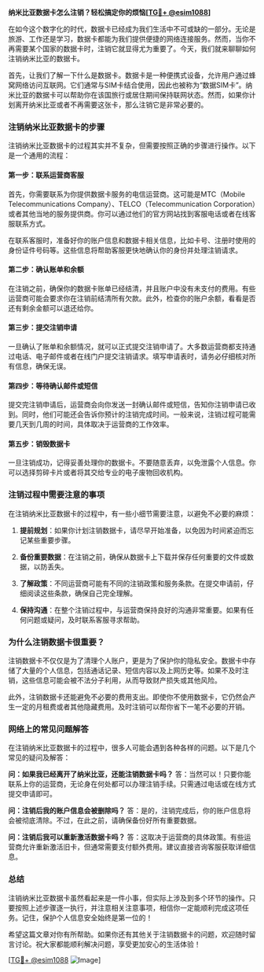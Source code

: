 **纳米比亚数据卡怎么注销？轻松搞定你的烦恼[[TG💪+ @esim1088](https://t.me/s/esim1088)]**

在如今这个数字化的时代，数据卡已经成为我们生活中不可或缺的一部分。无论是旅游、工作还是学习，数据卡都能为我们提供便捷的网络连接服务。然而，当你不再需要某个国家的数据卡时，注销它就显得尤为重要了。今天，我们就来聊聊如何注销纳米比亚的数据卡。

首先，让我们了解一下什么是数据卡。数据卡是一种便携式设备，允许用户通过蜂窝网络访问互联网。它们通常与SIM卡结合使用，因此也被称为“数据SIM卡”。纳米比亚的数据卡可以帮助你在该国旅行或居住期间保持联网状态。然而，如果你计划离开纳米比亚或者不再需要这张卡，那么注销它是非常必要的。

### 注销纳米比亚数据卡的步骤

注销纳米比亚数据卡的过程其实并不复杂，但需要按照正确的步骤进行操作。以下是一个通用的流程：

#### 第一步：联系运营商客服
首先，你需要联系为你提供数据卡服务的电信运营商。这可能是MTC（Mobile Telecommunications Company）、TELCO（Telecommunication Corporation）或者其他当地的服务提供商。你可以通过他们的官方网站找到客服电话或者在线客服联系方式。

在联系客服时，准备好你的账户信息和数据卡相关信息，比如卡号、注册时使用的身份证件号码等。这些信息将帮助客服更快地确认你的身份并处理注销请求。

#### 第二步：确认账单和余额
在注销之前，确保你的数据卡账单已经结清，并且账户中没有未支付的费用。有些运营商可能会要求你在注销前结清所有欠款。此外，检查你的账户余额，看看是否还有剩余金额可以退还给你。

#### 第三步：提交注销申请
一旦确认了账单和余额情况，就可以正式提交注销申请了。大多数运营商都支持通过电话、电子邮件或者在线门户提交注销请求。填写申请表时，请务必仔细核对所有信息，确保无误。

#### 第四步：等待确认邮件或短信
提交完注销申请后，运营商会向你发送一封确认邮件或短信，告知你注销申请已收到。同时，他们可能还会告诉你预计的注销完成时间。一般来说，注销过程可能需要几天到几周的时间，具体取决于运营商的工作效率。

#### 第五步：销毁数据卡
一旦注销成功，记得妥善处理你的数据卡。不要随意丢弃，以免泄露个人信息。你可以选择剪碎卡片或者将其交给专业的电子废物回收机构。

### 注销过程中需要注意的事项

在注销纳米比亚数据卡的过程中，有一些小细节需要注意，以避免不必要的麻烦：

1. **提前规划**：如果你计划注销数据卡，请尽早开始准备，以免因为时间紧迫而忘记某些重要步骤。
   
2. **备份重要数据**：在注销之前，确保从数据卡上下载并保存任何重要的文件或数据，以防丢失。

3. **了解政策**：不同运营商可能有不同的注销政策和服务条款。在提交申请前，仔细阅读这些条款，确保自己完全理解。

4. **保持沟通**：在整个注销过程中，与运营商保持良好的沟通非常重要。如果有任何问题或疑问，及时联系客服寻求帮助。

### 为什么注销数据卡很重要？

注销数据卡不仅仅是为了清理个人账户，更是为了保护你的隐私安全。数据卡中存储了大量的个人信息，包括通话记录、短信内容以及上网历史等。如果不及时注销，这些信息可能会被不法分子利用，从而导致财产损失或其他风险。

此外，注销数据卡还能避免不必要的费用支出。即使你不使用数据卡，它仍然会产生一定的月租费或者其他隐藏费用。及时注销可以帮你省下一笔不必要的开销。

### 网络上的常见问题解答

在注销纳米比亚数据卡的过程中，很多人可能会遇到各种各样的问题。以下是几个常见的疑问及解答：

**问：如果我已经离开了纳米比亚，还能注销数据卡吗？**
答：当然可以！只要你能联系上你的运营商，无论身在何处都可以办理注销手续。只需通过电话或在线方式提交申请即可。

**问：注销后我的账户信息会被删除吗？**
答：是的，注销完成后，你的账户信息将会被彻底清除。不过，在此之前，请确保备份好所有重要数据。

**问：注销后我可以重新激活数据卡吗？**
答：这取决于运营商的具体政策。有些运营商允许重新激活旧卡，但通常需要支付额外费用。建议直接咨询客服获取详细信息。

### 总结

注销纳米比亚数据卡虽然看起来是一件小事，但实际上涉及到多个环节的操作。只要按照上述步骤逐一执行，并注意相关注意事项，相信你一定能顺利完成这项任务。记住，保护个人信息安全始终是第一位的！

希望这篇文章对你有所帮助。如果你还有其他关于注销数据卡的问题，欢迎随时留言讨论。祝大家都能顺利解决问题，享受更加安心的生活体验！

[[TG💪+ @esim1088](https://t.me/s/esim1088) ![Image](https://i.postimg.cc/4NQfJmqS/Snipaste-2025-05-13-00-14-12.png)]